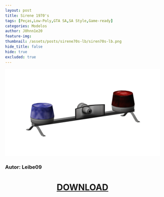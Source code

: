 ```yaml
---
layout: post
title: Sirene 1970's
tags: [Peças,Low-Poly,GTA SA,SA Style,Game-ready]
categories: Modelos
author: J0hnn1e20
feature-img:
thumbnail: /assets/posts/sirene70s-lb/siren70s-lb.png
hide_title: false
hide: true
excluded: true
---
```

![Sirene 1970's](/assets/posts/sirene70s-lb/siren70s-lb.png)

### Autor: Leibe09

<h1 style="text-align: center; color: white;">
   <a href="/assets/posts/sirene70s-lb/Sirene 1970s.zip" download>DOWNLOAD</a>
</h1>
